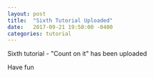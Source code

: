 ```yaml
---
layout: post
title:  "Sixth Tutorial Uploaded"
date:   2017-09-21 19:50:00 -0400
categories: tutorial
---
```

Sixth tutorial - "Count on it" has been uploaded

Have fun